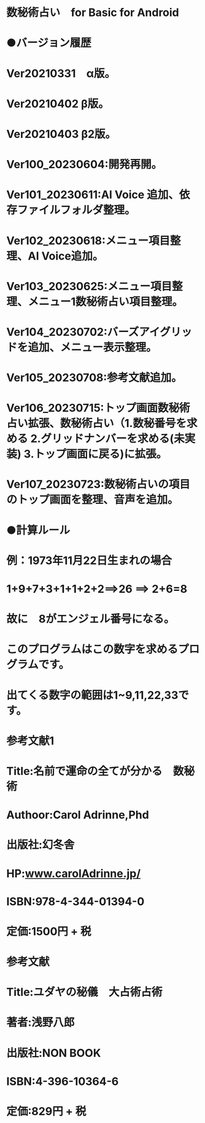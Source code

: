# 数秘術占い　for Basic for Android 

# ●バージョン履歴
# Ver20210331　α版。
# Ver20210402 β版。
# Ver20210403 β2版。

# Ver100_20230604:開発再開。
# Ver101_20230611:AI Voice 追加、依存ファイルフォルダ整理。
# Ver102_20230618:メニュー項目整理、AI Voice追加。
# Ver103_20230625:メニュー項目整理、メニュー1数秘術占い項目整理。
# Ver104_20230702:バーズアイグリッドを追加、メニュー表示整理。
# Ver105_20230708:参考文献追加。
# Ver106_20230715:トップ画面数秘術占い拡張、数秘術占い（1.数秘番号を求める 2.グリッドナンバーを求める(未実装) 3.トップ画面に戻る)に拡張。
# Ver107_20230723:数秘術占いの項目のトップ画面を整理、音声を追加。

# ●計算ルール
# 例：1973年11月22日生まれの場合
# 1+9+7+3+1+1+2+2==>26 ==> 2+6=8
# 故に　8がエンジェル番号になる。

# このプログラムはこの数字を求めるプログラムです。
# 出てくる数字の範囲は1~9,11,22,33です。

# 参考文献1

# Title:名前で運命の全てが分かる　数秘術
# Authoor:Carol Adrinne,Phd
# 出版社:幻冬舎
# HP:www.carolAdrinne.jp/
# ISBN:978-4-344-01394-0
# 定価:1500円 + 税

# 参考文献

# Title:ユダヤの秘儀　大占術占術
# 著者:浅野八郎
# 出版社:NON BOOK
# ISBN:4-396-10364-6
# 定価:829円 + 税






